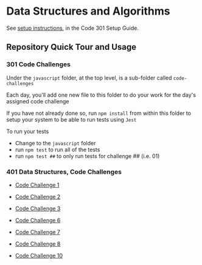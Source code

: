 # Data Structures and Algorithms

See [setup instructions](https://codefellows.github.io/setup-guide/code-301/3-code-challenges), in the Code 301 Setup Guide.

## Repository Quick Tour and Usage

### 301 Code Challenges

Under the `javascript` folder, at the top level, is a sub-folder called `code-challenges`

Each day, you'll add one new file to this folder to do your work for the day's assigned code challenge

If you have not already done so, run `npm install` from within this folder to setup your system to be able to run tests using `Jest`

To run your tests

- Change to the `javascript` folder
- run `npm test` to run all of the tests
- run `npm test ##` to only run tests for challenge ## (i.e. 01)

### 401 Data Structures, Code Challenges

- [Code Challenge 1](python/docs/array-reverse/img/array-reverse-whiteboard.png)

- [Code Challenge 2](python/docs/array-insert-shift/README.md)

- [Code Challenge 3](python/docs/array-binary-search/README.md)

- [Code Challenge 6](python/docs/linked_list_insertions/challenge-06.png)

- [Code Challenge 7](python/docs/linked_list_kth/whiteboard-7.png)

- [Code Challenge 8](python/docs/linked_list_zip/whiteboard-8.png)

- [Code Challenge 10](python/docs/stack_and_queue/challenge-10.png)

